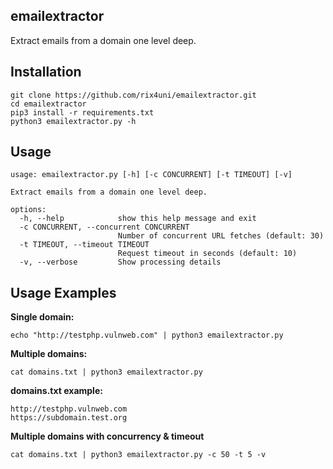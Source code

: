 ## emailextractor
Extract emails from a domain one level deep.

## Installation
```
git clone https://github.com/rix4uni/emailextractor.git
cd emailextractor
pip3 install -r requirements.txt
python3 emailextractor.py -h
```

## Usage
```
usage: emailextractor.py [-h] [-c CONCURRENT] [-t TIMEOUT] [-v]

Extract emails from a domain one level deep.

options:
  -h, --help            show this help message and exit
  -c CONCURRENT, --concurrent CONCURRENT
                        Number of concurrent URL fetches (default: 30)
  -t TIMEOUT, --timeout TIMEOUT
                        Request timeout in seconds (default: 10)
  -v, --verbose         Show processing details
```

## Usage Examples
**Single domain:**
```
echo "http://testphp.vulnweb.com" | python3 emailextractor.py
```

**Multiple domains:**
```
cat domains.txt | python3 emailextractor.py
```

**domains.txt example:**
```
http://testphp.vulnweb.com
https://subdomain.test.org
```

**Multiple domains with concurrency & timeout**
```
cat domains.txt | python3 emailextractor.py -c 50 -t 5 -v
```